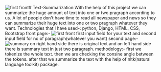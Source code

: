 ![first front](https://github.com/surajasd/Text-Summarization/assets/117879907/2e39070e-5a06-48d1-a9a6-0b9d83625138)# Text-Summarization
With the help of this project we can summarize the huge amount of text into one or two pragraph according to us.
A lot of people don't have time to read all newspaper and news so they can summarize their huge text into one or two pragraph whatever they want.
Technologies that I have used-: python, Django, HTML, CSS, Bootstrap
front page:-
![first front](https://github.com/surajasd/Text-Summarization/assets/117879907/5499a2bd-3676-46d0-af74-dd3dbe83e99f)
first input field for your text and second input field for no of paragraph(whatever you want)
second page:-
![summary](https://github.com/surajasd/Text-Summarization/assets/117879907/973d3c81-b5c4-4674-8af4-f9dbde946fdf)
on right hand side there is original text and on left hand side there is summary text in just two paragraph.
methodology:-
first we tokenize the whole text. then we are checking the consine angle between the tokens.
after that we summarize the text with the help of nltk(natural language toolkit) package. 
